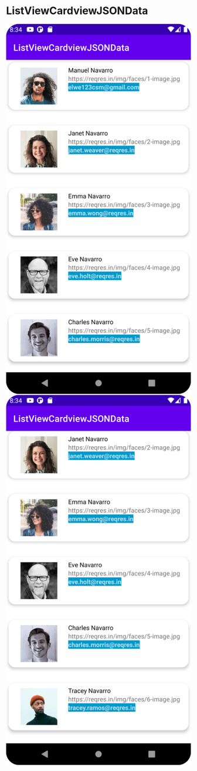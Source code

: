 # ListViewCardviewJSONData
![Principal](https://github.com/TommyApolinario/ListViewCardviewJSONData/blob/main/imagen/Imagen1.png)
![Repuesto](https://github.com/TommyApolinario/ListViewCardviewJSONData/blob/main/imagen/Imagen2.png)
